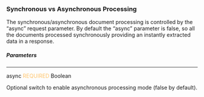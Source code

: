 <h3 className="h3-title" id="api-docs-sync-async">Synchronous vs Asynchronous Processing</h3> 

<p className="p-text">The synchronous/asynchronous document processing is controlled by the “async” request parameter. 
By default the “async” parameter is false, so all the documents processed synchronously 
providing an instantly extracted data in a response. </p>

<h5 className="h5-title">Parameters</h5>

---
<span className="parameter-text">async</span> <span style="color: #FFC56D;font-size: 14px" className="parameter-info">REQUIRED</span> <span className="parameter-info">Boolean</span>

<p className="p-text">Optional switch to enable asynchronous processing mode (false by default).</p>
